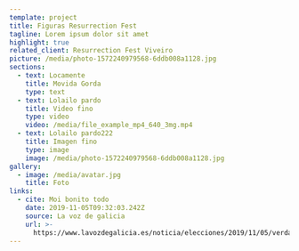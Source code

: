 ```yaml
---
template: project
title: Figuras Resurrection Fest
tagline: Lorem ipsum dolor sit amet
highlight: true
related_client: Resurrection Fest Viveiro
picture: /media/photo-1572240979568-6ddb008a1128.jpg
sections:
  - text: Locamente
    title: Movida Gorda
    type: text
  - text: Lolailo pardo
    title: Video fino
    type: video
    video: /media/file_example_mp4_640_3mg.mp4
  - text: Lolailo pardo222
    title: Imagen fino
    type: image
    image: /media/photo-1572240979568-6ddb008a1128.jpg
gallery:
  - image: /media/avatar.jpg
    title: Foto
links:
  - cite: Moi bonito todo
    date: 2019-11-05T09:32:03.242Z
    source: La voz de galicia
    url: >-
      https://www.lavozdegalicia.es/noticia/elecciones/2019/11/05/verdades-mentiras-debate/00031572914180193439805.htm
---
```

